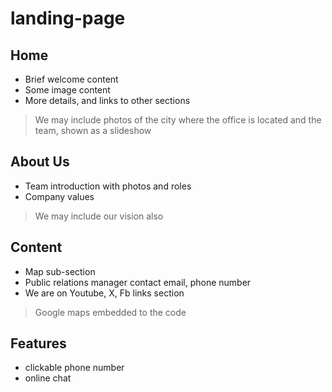 # landing-page

## Home
- Brief welcome content
- Some image content
- More details, and links to other sections

> We may include photos of the city where the office is located and the team, shown as a slideshow

## About Us
- Team introduction with photos and roles
- Company values

> We may include our vision also

## Content
- Map sub-section
- Public relations manager contact email, phone number
- We are on Youtube, X, Fb links section

> Google maps embedded to the code

## Features
- clickable phone number
- online chat
